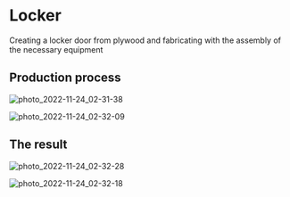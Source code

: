# Locker
Creating a locker door from plywood and fabricating with the assembly of the necessary equipment

## Production process

![photo_2022-11-24_02-31-38](https://user-images.githubusercontent.com/114690482/203849530-3ac9e1bc-b51f-413d-9018-0901163d5cb2.jpg)

![photo_2022-11-24_02-32-09](https://user-images.githubusercontent.com/114690482/203849547-70278cbb-f537-4e22-8e84-ec9dd22fd02e.jpg)

## The result

![photo_2022-11-24_02-32-28](https://user-images.githubusercontent.com/114690482/203849463-9086483c-473f-45d8-ba3c-a0260dad05ab.jpg)

![photo_2022-11-24_02-32-18](https://user-images.githubusercontent.com/114690482/203849489-f592d0ff-2bb3-4ac2-a980-7db14293b8f6.jpg)

